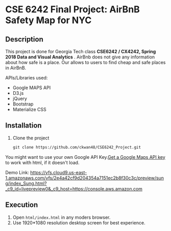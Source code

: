 # CSE 6242 Final Project: AirBnB Safety Map for NYC

## Description
This project is done for Georgia Tech class  **CSE6242 / CX4242, Spring 2018 Data and Visual Analytics** . 
AirBnb does not give any information about how safe is a place. Our allows to users to find cheap and safe places in AirBnB. 

APIs/Libraries used:
- Google MAPS API
- D3.js
- jQuery
- Bootstrap
- Materialize CSS

## Installation

1. Clone the project
	
	```markdown
	git clone https://github.com/ckwan48/CSE6242_Project.git 
	```



You might want to use your own Google API Key.[Get a Google Maps API key](https://developers.google.com/maps/documentation/javascript/get-api-key) to work with html, if it doesn't load.

Demo Link:
https://vfs.cloud9.us-east-1.amazonaws.com/vfs/2e4a42cf9d204354a7151ec2b8f30c3c/preview/sung/index_Sung.html?_c9_id=livepreview0&_c9_host=https://console.aws.amazon.com


## Execution

1. Open `html/index.html` in any moders browser. 
1. Use 1920*1080 resolution desktop screen for best experience.
